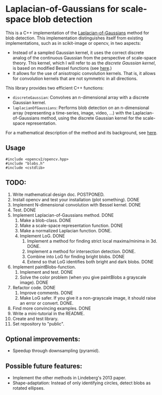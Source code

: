 Laplacian-of-Gaussians for scale-space blob detection
=====================================================

This is a C++ implementation of the [Laplacian-of-Gaussians]() method for
blob detection. This implementation distinguishes itself from existing 
implementations, such as in scikit-image or opencv, in two aspects:
- Instead of a sampled Gaussian kernel, it uses the correct discrete analog of
the continuous Gaussian from the perspective of scale-space theory. This kernel, which I will refer to 
as the *discrete Gaussian kernel*, is based on modified Bessel functions 
(see [here](https://en.wikipedia.org/wiki/Scale_space_implementation#The_discrete_Gaussian_kernel).)
- It allows for the use of anisotropic convolution kernels. That is, it allows for convolution kernels that are
not symmetric in all directions.

This library provides two efficient C++ functions:
- ``discreteGaussian``: Convolves an n-dimensional array with a discrete Gaussian kernel.
- ``laplacianOfGaussians``: Performs blob detection on an n-dimensional array (representing a time-series, image, video, ...)
  with the Laplacian-of-Gaussians method, using the discrete Gaussian kernel for the scale-space representation.


For a mathematical description of the method and its background, see [here]().


Usage
-----

```
#include <opencv2/opencv.hpp>
#include "blobs.h"
#include <cstdlib>
```


TODO:
-----

1. Write mathematical design doc. POSTPONED.
2. Install opencv and test your installation (plot something). DONE
3. Implement N-dimensional convolution with Bessel kernel. DONE
4. Test. DONE
5. Implement Laplacian-of-Gaussians method. DONE
   1. Make a blob-class. DONE
   2. Make a scale-space representation function. DONE
   3. Make a normalized Laplacian function. DONE.
   4. Implement LoG. DONE
      1. Implement a method for finding strict local maxima/minima in 3d. DONE.
      2. Implement a method for intersection detection. DONE.
      3. Combine into LoG for finding bright blobs. DONE
      4. Extend so that LoG identifies both bright and dark blobs. DONE
6. Implement paintBlobs-function.
   1. Implement and test. DONE
   2. Solve the color problem (when you give paintBlobs a grayscale image). DONE
7. Refactor code. DONE
   1. Improve comments. DONE
   2. Make LoG safer. If you give it a non-grayscale image, it should raise an error or convert. DONE.
8. Find more convincing examples. DONE
9. Write a mini-tutorial in the README.
10. Create and test library.
11. Set repository to "public".

Optional improvements:
---
- Speedup through downsampling (pyramid).

Possible future features:
-------------------------

- Implement the other methods in Lindeberg's 2013 paper.
- Shape-adaptation: Instead of only identifying circles, detect blobs as rotated ellipses.
